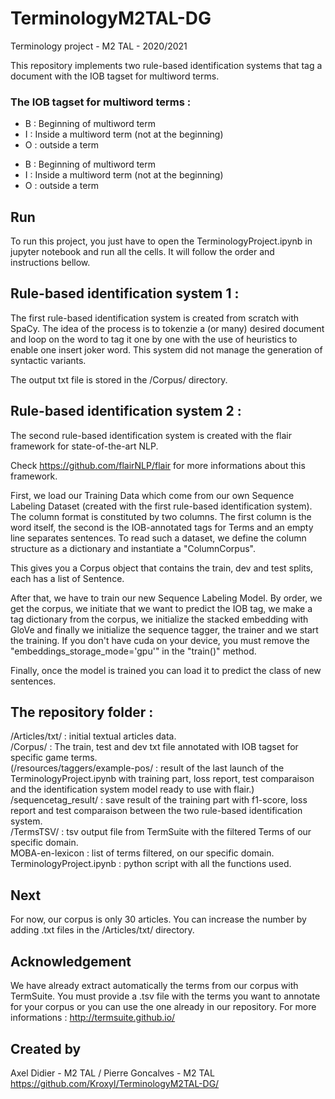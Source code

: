 # TerminologyM2TAL-DG
Terminology project - M2 TAL - 2020/2021

This repository implements two rule-based identification systems that tag a document with the IOB tagset for multiword terms.

### The IOB tagset for multiword terms :

<ul>
    <li>B : Beginning of multiword term</li>
    <li>I : Inside a multiword term (not at the beginning)</li>
    <li>O : outside a term</li>
</ul>

- B : Beginning of multiword term
- I : Inside a multiword term (not at the beginning)
- O : outside a term

## Run

To run this project, you just have to open the TerminologyProject.ipynb in jupyter notebook and run all the cells.
It will follow the order and instructions bellow.

## Rule-based identification system 1 :

The first rule-based identification system is created from scratch with SpaCy. The idea of the process is to tokenzie a (or many) desired document and loop on the word to tag it one by one with the use of heuristics to enable one insert joker word. This system did not manage the generation of syntactic variants.

The output txt file is stored in the /Corpus/ directory.

## Rule-based identification system 2 : 

The second rule-based identification system is created with the flair framework for state-of-the-art NLP.

Check https://github.com/flairNLP/flair for more informations about this framework.

First, we load our Training Data which come from our own Sequence Labeling Dataset (created with the first rule-based identification system). The column format is constituted by two columns. The first column is the word itself, the second is the IOB-annotated tags for Terms and an empty line separates sentences. To read such a dataset, we define the column structure as a dictionary and instantiate a "ColumnCorpus".

This gives you a Corpus object that contains the train, dev and test splits, each has a list of Sentence.

After that, we have to train our new Sequence Labeling Model. By order, we get the corpus, we initiate that we want to predict the IOB tag, we make a tag dictionary from the corpus, we initialize the stacked embedding with GloVe and finally we initialize the sequence tagger, the trainer and we start the training. If you don't have cuda on your device, you must remove the "embeddings_storage_mode='gpu'" in the "train()" method.

Finally, once the model is trained you can load it to predict the class of new sentences.

## The repository folder :

/Articles/txt/ : initial textual articles data.<br/>
/Corpus/ : The train, test and dev txt file annotated with IOB tagset for specific game terms.<br/>
(/resources/taggers/example-pos/ : result of the last launch of the TerminologyProject.ipynb with training part, loss report, test comparaison and the identification system model ready to use with flair.) <br/>
/sequencetag_result/ : save result of the training part with f1-score, loss report and test comparaison between the two rule-based identification system.<br/>
/TermsTSV/ : tsv output file from TermSuite with the filtered Terms of our specific domain.<br/>
MOBA-en-lexicon : list of terms filtered, on our specific domain.<br/>
TerminologyProject.ipynb : python script with all the functions used.<br/>

## Next 

For now, our corpus is only 30 articles. You can increase the number by adding .txt files in the /Articles/txt/ directory.

## Acknowledgement 

We have already extract automatically the terms from our corpus with TermSuite. You must provide a .tsv file with the terms you want to annotate for your corpus or you can use the one already in our repository. For more informations : http://termsuite.github.io/ 

## Created by

Axel Didier - M2 TAL  /  Pierre Goncalves - M2 TAL
https://github.com/Kroxyl/TerminologyM2TAL-DG/

